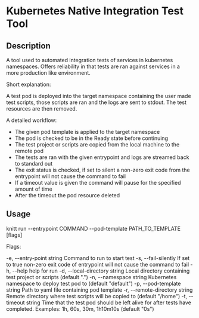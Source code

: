 # Kubernetes Native Integration Test Tool

## Description

A tool used to automated integration tests of services in kubernetes namespaces.
Offers reliability in that tests are ran against services in a more production like environment.

Short explanation:

A test pod is deployed into the target namespace containing the user made test scripts, those scripts are ran and the logs are sent to stdout. The test resources are then removed.

A detailed workflow:
- The given pod template is applied to the target namespace
- The pod is checked to be in the Ready state before continuing
- The test project or scripts are copied from the local machine to the remote pod
- The tests are ran with the given entrypoint and logs are streamed back to standard out
- The exit status is checked, if set to silent a non-zero exit code from the entrypoint will not cause the command to fail
- If a timeout value is given the command will pause for the specified amount of time
- After the timeout the pod resource deleted

## Usage

knitt run --entrypoint COMMAND --pod-template PATH_TO_TEMPLATE [flags]

Flags:

-e, --entry-point string        Command to run to start test
-s, --fail-silently             If set to true non-zero exit code of entrypoint will not cause the command to fail
-h, --help                      help for run
-d, --local-directory string    Local directory containing test project or scripts (default ".")
-n, --namespace string          Kubernetes namespace to deploy test pod to (default "default")
-p, --pod-template string       Path to yaml file containing pod template
-r, --remote-directory string   Remote directory where test scripts will be copied to (default "/home")
-t, --timeout string            Time that the test pod should be left alive for after tests have completed. Examples: 1h, 60s, 30m, 1h10m10s (default "0s")

